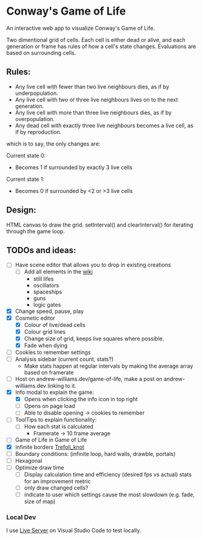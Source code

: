# Conway's Game of Life
An interactive web app to visualize Conway's Game of Life. 

Two dimentional grid of cells. Each cell is either dead or alive, and each generation or frame has rules of how a cell's state changes. Evaluations are based on surrounding cells.

## Rules:
* Any live cell with fewer than two live neighbours dies, as if by underpopulation.
* Any live cell with two or three live neighbours lives on to the next generation.
* Any live cell with more than three live neighbours dies, as if by overpopulation.
* Any dead cell with exactly three live neighbours becomes a live cell, as if by reproduction.

which is to say, the only changes are:

Current state 0:
* Becomes 1 if surrounded by exactly 3 live cells

Current state 1:
* Becomes 0 if surrounded by <2 or >3 live cells

## Design:

HTML canvas to draw the grid. setInterval() and clearInterval() for iterating through the game loop. 

## TODOs and ideas:
- [ ] Have scene editor that allows you to drop in existing creations
  - [ ] Add all elements in the [wiki](https://en.wikipedia.org/wiki/Conway%27s_Game_of_Life)
    * still lifes
    * oscillators
    * spaceships
    * guns
    * logic gates
- [X] Change speed, pause, play
- [X] Cosmetic editor
  - [X] Colour of live/dead cells
  - [X] Colour grid lines
  - [X] Change size of grid, keeps live squares where possible.
  - [X] Fade when dying
- [ ] Cookies to remember settings
- [ ] Analysis sidebar (current count, stats?)
  * Make stats happen at regular intervals by making the average array based on framerate
- [ ] Host on andrew-williams.dev/game-of-life, make a post on andrew-williams.dev linking to it.
- [X] Info modal to explain the game:
  - [X] Opens when clicking the info icon in top right
  - [ ] Opens on page load
  - [ ] Able to disable opening -> cookies to remember
- [ ] ToolTips to explain functionality:
  - [ ] How each stat is calculated
    * Framerate -> 10 frame average
- [ ] Game of Life in Game of Life
- [X] Infinite borders [Trefoil_knot](https://en.wikipedia.org/wiki/)
- [ ] Boundary conditions: (infinite loop, hard walls, drawble, portals)
- [ ] Hexagonal
- [ ] Optimize draw time
  - [ ] Display calculation time and efficiency (desired fps vs actual) stats for an improvement metric
  - [ ] only draw changed cells?
  - [ ] indicate to user which settings cause the most slowdown (e.g. fade, size of map)

### Local Dev
I use [Live Server](https://github.com/ritwickdey/vscode-live-server) on Visual Studio Code to test locally.

